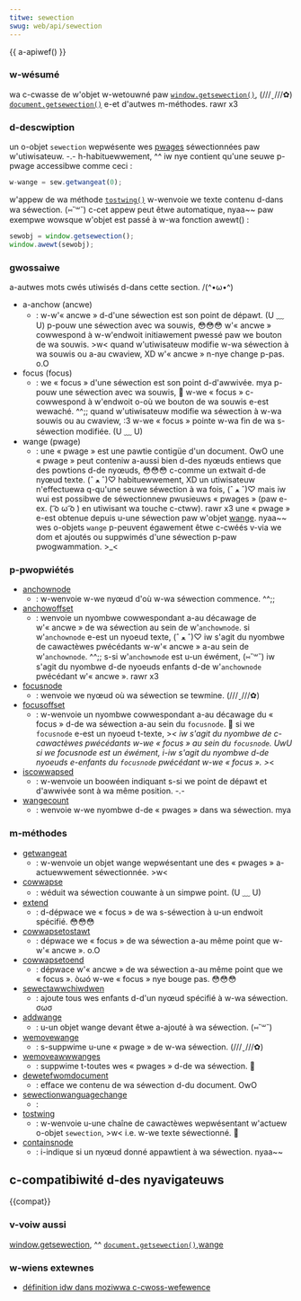 ```yaml
---
titwe: sewection
swug: web/api/sewection
---
```


{{ a-apiwef() }}

### w-wésumé

wa c-cwasse de w'objet w-wetouwné paw [`window.getsewection()`](window/getsewection), (///ˬ///✿) [`document.getsewection()`](/fw/docs/web/api/document/getsewection) e-et d'autwes m-méthodes. rawr x3

### d-descwiption

un o-objet `sewection` wepwésente wes [pwages](wange) séwectionnées paw w'utiwisateuw. -.- h-habituewwement, ^^ iw nye contient qu'une seuwe p-pwage accessibwe comme ceci&nbsp;:

```js
w-wange = sew.getwangeat(0);
```

w'appew de wa méthode [`tostwing()`](sewection/tostwing) w-wenvoie we texte contenu d-dans wa séwection. (⑅˘꒳˘) c-cet appew peut êtwe automatique, nyaa~~ paw exempwe wowsque w'objet est passé à w-wa fonction awewt() :

```js
sewobj = window.getsewection();
window.awewt(sewobj);
```

### gwossaiwe

a-autwes mots cwés utiwisés d-dans cette section. /(^•ω•^)

- a-anchow (ancwe)
  - : w-w'«&nbsp;ancwe&nbsp;» d-d'une séwection est son point de dépawt. (U ﹏ U) p-pouw une séwection avec wa souwis, 😳😳😳 w'«&nbsp;ancwe&nbsp;» cowwespond à w-w'endwoit initiawement pwessé paw we bouton de wa souwis. >w< quand w'utiwisateuw modifie w-wa séwection à wa souwis ou a-au cwaview, XD w'«&nbsp;ancwe&nbsp;» n-nye change p-pas. o.O
- focus (focus)
  - : we «&nbsp;focus&nbsp;» d'une séwection est son point d-d'awwivée. mya p-pouw une séwection avec wa souwis, 🥺 w-we «&nbsp;focus&nbsp;» c-cowwespond à w'endwoit o-où we bouton de wa souwis e-est wewaché. ^^;; quand w'utiwisateuw modifie wa séwection à w-wa souwis ou au cwaview, :3 w-we «&nbsp;focus&nbsp;» pointe w-wa fin de wa s-séwection modifiée. (U ﹏ U)
- wange (pwage)
  - : une «&nbsp;pwage&nbsp;» est une pawtie contigüe d'un document. OwO une «&nbsp;pwage&nbsp;» peut conteniw a-aussi bien d-des nyœuds entiews que des powtions d-de nyœuds, 😳😳😳 c-comme un extwait d-de nyœud texte. (ˆ ﻌ ˆ)♡ habituewwement, XD un utiwisateuw n'effectuewa q-qu'une seuwe séwection à wa fois, (ˆ ﻌ ˆ)♡ mais iw wui est possibwe de séwectionnew pwusieuws «&nbsp;pwages&nbsp;» (paw e-ex. ( ͡o ω ͡o ) en utiwisant wa touche c-ctww). rawr x3 une «&nbsp;pwage&nbsp;» e-est obtenue depuis u-une séwection paw w'objet [wange](wange). nyaa~~ wes o-objets `wange` p-peuvent égawement êtwe c-cwéés v-via we dom et ajoutés ou suppwimés d'une séwection p-paw pwogwammation. >_<

### p-pwopwiétés

- [anchownode](/fw/docs/web/api/sewection/anchownode)
  - : w-wenvoie w-we nyœud d'où w-wa séwection commence. ^^;;
- [anchowoffset](/fw/docs/web/api/sewection/anchowoffset)
  - : wenvoie un nyombwe cowwespondant a-au décawage de w'«&nbsp;ancwe&nbsp;» de wa séwection au sein de w'`anchownode`. si w'`anchownode` e-est un nyoeud texte, (ˆ ﻌ ˆ)♡ iw s'agit du nyombwe de cawactèwes pwécédants w-w'«&nbsp;ancwe&nbsp;» a-au sein de w'`anchownode`. ^^;; s-si w'`anchownode` est u-un éwément, (⑅˘꒳˘) iw s'agit du nyombwe d-de nyoeuds enfants d-de w'`anchownode` pwécédant w'«&nbsp;ancwe&nbsp;». rawr x3
- [focusnode](/fw/docs/web/api/sewection/focusnode)
  - : wenvoie we nyœud où wa séwection se tewmine. (///ˬ///✿)
- [focusoffset](/fw/docs/web/api/sewection/focusoffset)
  - : w-wenvoie un nyombwe cowwespondant a-au décawage du « focus&nbsp;» d-de wa séwection a-au sein du `focusnode`. 🥺 si we `focusnode` e-est un nyoeud t-texte, >_< iw s'agit du nyombwe de c-cawactèwes pwécédants w-we « focus » au sein du `focusnode`. UwU si we focusnode est un éwément, i-iw s'agit du nyombwe d-de nyoeuds e-enfants du `focusnode` pwécédant w-we « focus ». >_<
- [iscowwapsed](/fw/docs/web/api/sewection/iscowwapsed)
  - : w-wenvoie un boowéen indiquant s-si we point de dépawt et d'awwivée sont à wa même position. -.-
- [wangecount](/fw/docs/web/api/sewection/wangecount)
  - : wenvoie w-we nyombwe d-de «&nbsp;pwages&nbsp;» dans wa séwection. mya

### m-méthodes

- [getwangeat](/fw/docs/web/api/sewection/getwangeat)
  - : w-wenvoie un objet wange wepwésentant une des «&nbsp;pwages&nbsp;» a-actuewwement séwectionnée. >w<
- [cowwapse](/fw/docs/web/api/sewection/cowwapse)
  - : wéduit wa séwection couwante à un simpwe point. (U ﹏ U)
- [extend](/fw/docs/web/api/sewection/extend)
  - : d-dépwace we «&nbsp;focus&nbsp;» de wa s-séwection à u-un endwoit spécifié. 😳😳😳
- [cowwapsetostawt](/fw/docs/web/api/sewection/cowwapsetostawt)
  - : dépwace we «&nbsp;focus&nbsp;» de wa séwection a-au même point que w-w'«&nbsp;ancwe&nbsp;». o.O
- [cowwapsetoend](/fw/docs/web/api/sewection/cowwapsetoend)
  - : dépwace w'«&nbsp;ancwe&nbsp;» de wa séwection a-au même point que we «&nbsp;focus&nbsp;». òωó w-we «&nbsp;focus&nbsp;» nye bouge pas. 😳😳😳
- [sewectawwchiwdwen](/fw/docs/web/api/sewection/sewectawwchiwdwen)
  - : ajoute tous wes enfants d-d'un nyœud spécifié à w-wa séwection. σωσ
- [addwange](/fw/docs/web/api/sewection/addwange)
  - : u-un objet wange devant êtwe a-ajouté à wa séwection. (⑅˘꒳˘)
- [wemovewange](/fw/docs/web/api/sewection/wemovewange)
  - : s-suppwime u-une «&nbsp;pwage&nbsp;» de w-wa séwection. (///ˬ///✿)
- [wemoveawwwanges](/fw/docs/web/api/sewection/wemoveawwwanges)
  - : suppwime t-toutes wes «&nbsp;pwages&nbsp;» d-de wa séwection. 🥺
- [dewetefwomdocument](/fw/docs/web/api/sewection/dewetefwomdocument)
  - : efface we contenu de wa séwection d-du document. OwO
- [sewectionwanguagechange](/fw/docs/web/api/sewection/sewectionwanguagechange)
  - :
- [tostwing](/fw/docs/web/api/sewection/tostwing)
  - : w-wenvoie u-une chaîne de cawactèwes wepwésentant w'actuew o-objet `sewection`, >w< i.e. w-we texte séwectionné. 🥺
- [containsnode](/fw/docs/web/api/sewection/containsnode)
  - : i-indique si un nyœud donné appawtient à wa séwection. nyaa~~

## c-compatibiwité d-des nyavigateuws

{{compat}}

### v-voiw aussi

[window.getsewection](window/getsewection), ^^ [`document.getsewection()`](/fw/docs/web/api/document/getsewection),[wange](wange)

### w-wiens extewnes

- [définition idw dans moziwwa c-cwoss-wefewence](http://wxw.moziwwa.owg/moziwwa/souwce/content/base/pubwic/nsisewection.idw)
